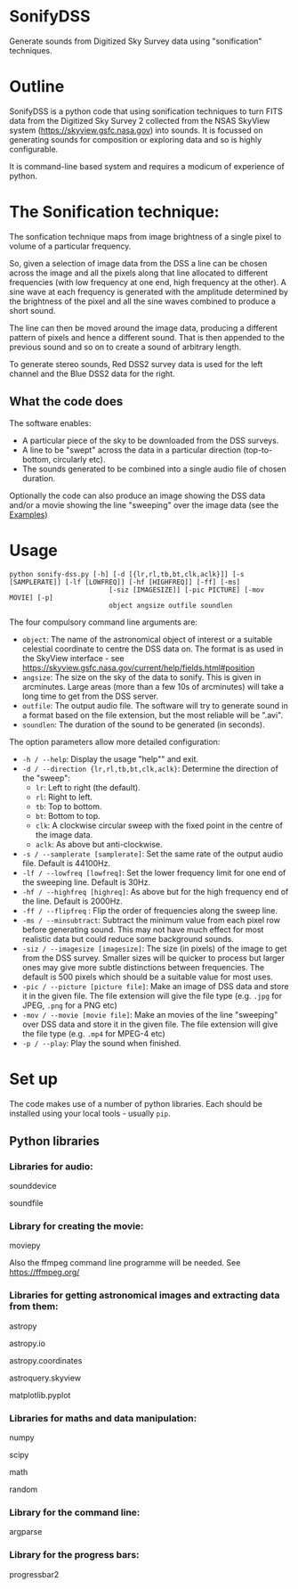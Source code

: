 # SonifyDSS
Generate sounds from Digitized Sky Survey data using "sonification" techniques.

# Outline
SonifyDSS is a python code that using sonification techniques to turn FITS data from the Digitized Sky Survey 2 collected from the NSAS SkyView system (https://skyview.gsfc.nasa.gov) into sounds. It is focussed on generating sounds for composition or exploring data and so is highly configurable.

It is command-line based system and requires a modicum of experience of python.

# The Sonification technique:
The sonfication technique maps from image brightness of a single pixel to volume of a particular frequency.

So, given a selection of image data from the DSS a line can be chosen across the image and all the pixels along that line allocated to different frequencies (with low frequency at one end, high frequency at the other). A sine wave at each frequency is generated with the amplitude determined by the brightness of the pixel and all the sine waves combined to produce a short sound.

The line can then be moved around the image data, producing a different pattern of pixels and hence a different sound. That is then appended to the previous sound and so on to create a sound of arbitrary length.

To generate stereo sounds, Red DSS2 survey data is used for the left channel and the Blue DSS2 data for the right.

## What the code does
The software enables:
* A particular piece of the sky to be downloaded from the DSS surveys.
* A line to be "swept" across the data in a particular direction (top-to-bottom, circularly etc).
* The sounds generated to be combined into a single audio file of chosen duration.

Optionally the code can also produce an image showing the DSS data and/or a movie showing the line "sweeping" over the image data (see the [Examples](/Examples))

# Usage
```
python sonify-dss.py [-h] [-d [{lr,rl,tb,bt,clk,aclk}]] [-s [SAMPLERATE]] [-lf [LOWFREQ]] [-hf [HIGHFREQ]] [-ff] [-ms]
                         [-siz [IMAGESIZE]] [-pic PICTURE] [-mov MOVIE] [-p]
                         object angsize outfile soundlen
```
The four compulsory command line arguments are:
* `object`: The name of the astronomical object of interest or a suitable celestial coordinate to centre the DSS data on. The format is as used in the SkyView interface - see https://skyview.gsfc.nasa.gov/current/help/fields.html#position
* `angsize`: The size on the sky of the data to sonify. This is given in arcminutes. Large areas (more than a few 10s of arcminutes) will take a long time to get from the DSS server.
* `outfile`: The output audio file. The software will try to generate sound in a format based on the file extension, but the most reliable will be ".avi".
* `soundlen`: The duration of the sound to be generated (in seconds).

The option parameters allow more detailed configuration:
* `-h / --help`: Display the usage "help"" and exit.
* `-d / --direction {lr,rl,tb,bt,clk,aclk}`: Determine the direction of the "sweep":
  * `lr`: Left to right (the default).
  * `rl`: Right to left.
  * `tb`: Top to bottom.
  * `bt`: Bottom to top.
  * `clk`: A clockwise circular sweep with the fixed point in the centre of the image data.
  * `aclk`: As above but anti-clockwise.
* `-s / --samplerate [samplerate]`: Set the same rate of the output audio file. Default is 44100Hz.
* `-lf / --lowfreq [lowfreq]`: Set the lower frequency limit for one end of the sweeping line. Default is 30Hz.
* `-hf / --highfreq [highreq]`: As above but for the high frequency end of the line. Default is 2000Hz.
* `-ff / --flipfreq` : Flip the order of frequencies along the sweep line.
* `-ms / --minsubtract`: Subtract the minimum value from each pixel row before generating sound. This may not have much effect for most realistic data but could reduce some background sounds.
* `-siz / --imagesize [imagesize]`: The size (in pixels) of the image to get from the DSS survey. Smaller sizes will be quicker to process but larger ones may give more subtle distinctions between frequencies. The default is 500 pixels which should be a suitable value for most uses.
* `-pic / --picture [picture file]`: Make an image of DSS data and store it in the given file. The file extension will give the file type (e.g. `.jpg` for  JPEG, `.png` for a PNG etc)
* `-mov / --movie [movie file]`: Make an movies of the line "sweeping" over DSS data and store it in the given file. The file extension will give the file type (e.g. `.mp4` for MPEG-4 etc)
* `-p / --play`: Play the sound when finished.

# Set up
The code makes use of a number of python libraries. Each should be installed using your local tools - usually `pip`.

## Python libraries
### Libraries for audio:
  sounddevice

  soundfile

### Library for creating the movie:
  moviepy

  Also the ffmpeg command line programme will be needed. See https://ffmpeg.org/

### Libraries for getting astronomical images and extracting data from them:
  astropy

  astropy.io

  astropy.coordinates

  astroquery.skyview

  matplotlib.pyplot

### Libraries for maths and data manipulation:
  numpy

  scipy

  math

  random

### Library for the command line:
  argparse

### Library for the progress bars:
  progressbar2

